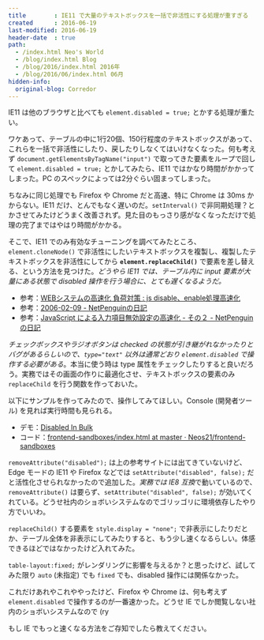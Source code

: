 ```yaml
---
title        : IE11 で大量のテキストボックスを一括で非活性にする処理が重すぎる
created      : 2016-06-19
last-modified: 2016-06-19
header-date  : true
path:
  - /index.html Neo's World
  - /blog/index.html Blog
  - /blog/2016/index.html 2016年
  - /blog/2016/06/index.html 06月
hidden-info:
  original-blog: Corredor
---
```


IE11 は他のブラウザと比べても `element.disabled = true;` とかする処理が重たい。

ワケあって、テーブルの中に1行20個、150行程度のテキストボックスがあって、これらを一括で非活性にしたり、戻したりしなくてはいけなくなった。何も考えず `document.getElementsByTagName("input")` で取ってきた要素をループで回して `element.disabled = true;` とかしてみたら、IE11 ではかなり時間がかかってしまった。PC のスペックによっては2分ぐらい固まってしまった。

ちなみに同じ処理でも Firefox や Chrome だと高速、特に Chrome は 30ms かからない。IE11 だけ、とんでもなく遅いのだ。`setInterval()` で非同期処理？とかさせてみたけどうまく改善されず。見た目のもっさり感がなくなっただけで処理の完了まではやはり時間がかかる。

そこで、IE11 でのみ有効なチューニングを調べてみたところ、`element.cloneNode()` で非活性にしたいテキストボックスを複製し、複製したテキストボックスを非活性にしてから **`element.replaceChild()`** で要素を差し替える、という方法を見つけた。*どうやら IE11 では、テーブル内に input 要素が大量にある状態で disabled 操作を行う場合に、とても遅くなるようだ。*

- 参考：[WEBシステムの高速化 負荷対策 : js disable、enable処理高速化](http://blog.livedoor.jp/web_speed/archives/1459780.html)
- 参考：[2006-02-09 - NetPenguinの日記](http://d.hatena.ne.jp/NetPenguin/20060209)
- 参考：[JavaScript による入力項目無効設定の高速化 - その２ - NetPenguinの日記](http://d.hatena.ne.jp/NetPenguin/20060215/1140025370)

*チェックボックスやラジオボタンは checked の状態が引き継がれなかったりとバグがあるらしいので、`type="text"` 以外は通常どおり `element.disabled` で操作する必要がある*。本当に使う時は type 属性をチェックしたりすると良いだろう。実務ではその画面の作りに最適化させ、テキストボックスの要素のみ `replaceChild` を行う関数を作っておいた。

以下にサンプルを作ってみたので、操作してみてほしい。Console (開発者ツール) を見れば実行時間も見られる。

- デモ：[Disabled In Bulk](https://neos21.github.io/frontend-sandboxes/disabled-in-bulk/index.html)
- コード：[frontend-sandboxes/index.html at master · Neos21/frontend-sandboxes](https://github.com/neos21/frontend-sandboxes/blob/master/disabled-in-bulk/index.html)

`removeAttribute("disabled");` は上の参考サイトには出てきていないけど、Edge モードの IE11 や Firefox などでは `setAttribute("disabled", false);` だと活性化させられなかったので追加した。*実務では IE8 互換*で動いているので、`removeAttribute()` は要らず、`setAttribute("disabled", false);` が効いてくれている。どうせ社内のショボいシステムなのでゴリッゴリに環境依存したやり方でいいわ。

`replaceChild()` する要素を `style.display = "none";` で非表示にしたりだとか、テーブル全体を非表示にしてみたりすると、もう少し速くなるらしい。体感できるほどではなかったけど入れてみた。

`table-layout:fixed;` がレンダリングに影響を与えるか？と思ったけど、試してみた限り `auto` (未指定) でも `fixed` でも、disabled 操作には関係なかった。

これだけあれやこれややったけど、Firefox や Chrome は、何も考えず `element.disabled` で操作するのが一番速かった。どうせ IE でしか閲覧しない社内のショボいシステムなので (ry

もし IE でもっと速くなる方法をご存知でしたら教えてください。
